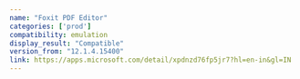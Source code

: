 ```yaml
---
name: "Foxit PDF Editor"
categories: ['prod']
compatibility: emulation
display_result: "Compatible"
version_from: "12.1.4.15400"
link: https://apps.microsoft.com/detail/xpdnzd76fp5jr7?hl=en-in&gl=IN
---
```


